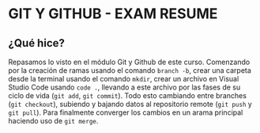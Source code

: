 # GIT Y GITHUB - EXAM RESUME

## ¿Qué hice?

Repasamos lo visto en el módulo Git y Github de este curso. Comenzando por la creación de ramas usando el comando `branch -b`, crear una carpeta desde la terminal usando el comando `mkdir`, crear un archivo en Visual Studio Code usando `code .`, llevando a este archivo por las fases de su ciclo de vida (`git add`, `git commit`). Todo esto cambiando entre branches (`git checkout`), subiendo y bajando datos al repositorio remote (`git push` y `git pull`). Para finalmente converger los cambios en un arama principal haciendo uso de `git merge`. 